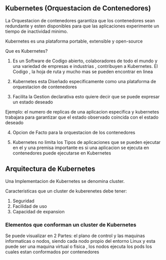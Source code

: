 
## Kubernetes (Orquestacion de Contenedores)

La Orquestacion de contenedores 
garantiza que los contenedores sean redundante y esten disponibles para que las aplicaciones experimente un tiempo de inactividad minimo.

Kubernetes es una plataforma portable, extensible y open-source

Que es Kubernetes?

1. Es un Software de Codigo abierto, colaboradores de todo el mundo y una variedad de empresas e industrias , contribuyen a Kubernetes. El Codigo , la hoja de ruta y mucho mas se pueden encontrar en linea 

2. Kubernetes esta Diseñado especificamente como una plataforma de orquestacion de contenedores

3. Facilita la Gestion declarativa esto quiere decir que se puede expresar un estado deseado 

Ejemplo: el numero de replicas de una aplicacion especifica y kubernetes trabajara para garantizar que el estado observado coincida con el estado deseado 

4. Opcion de Facto para la orquestacion de los contenedores 

5. Kubernetes no limita los Tipos de aplicaciones que se pueden ejecutar en el y una premisa importante es si una aplicacion se ejecuta en contenedores puede ejecutarse en Kubernetes


## Arquitectura de Kubernetes

Una Implementacion de Kubernetes se denomina cluster.

Caracteristicas que un cluster de kuberenetes debe tener:

1. Seguridad
2. Facilidad de uso
3. Capacidad de expansion

### Elementos que conforman un cluster de Kubernetes

Se puede visualizar en 2 Partes: el plano de control y las maquinas informaticas o nodos, siendo cada nodo propio del entorno Linux y esta puede ser una maquina virtual o fisica , los nodos ejecuta los pods los cuales estan conformados por contenedores 
